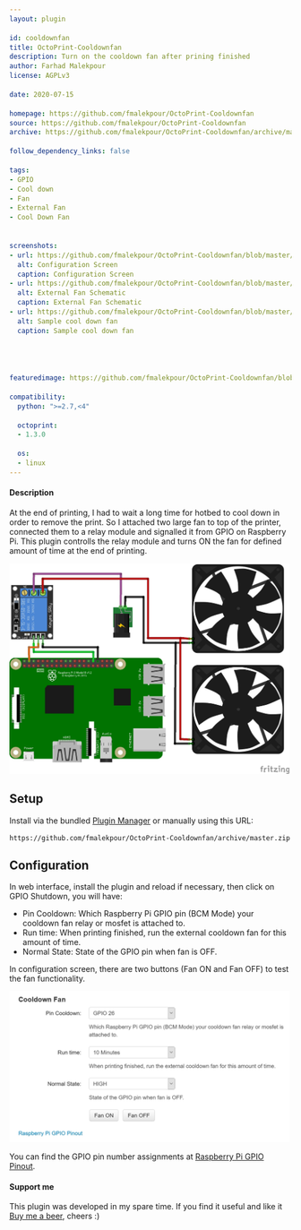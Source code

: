 ```yaml
---
layout: plugin

id: cooldownfan
title: OctoPrint-Cooldownfan
description: Turn on the cooldown fan after prining finished
author: Farhad Malekpour
license: AGPLv3

date: 2020-07-15

homepage: https://github.com/fmalekpour/OctoPrint-Cooldownfan
source: https://github.com/fmalekpour/OctoPrint-Cooldownfan
archive: https://github.com/fmalekpour/OctoPrint-Cooldownfan/archive/master.zip

follow_dependency_links: false

tags:
- GPIO
- Cool down
- Fan
- External Fan
- Cool Down Fan


screenshots:
- url: https://github.com/fmalekpour/OctoPrint-Cooldownfan/blob/master/screenshots/cool-down-fan-config-screen.jpg?raw=true
  alt: Configuration Screen
  caption: Configuration Screen
- url: https://github.com/fmalekpour/OctoPrint-Cooldownfan/blob/master/screenshots/gpio-cooldownfan_bb.jpg?raw=true
  alt: External Fan Schematic
  caption: External Fan Schematic
- url: https://github.com/fmalekpour/OctoPrint-Cooldownfan/blob/master/screenshots/fan.jpg?raw=true
  alt: Sample cool down fan
  caption: Sample cool down fan
  



featuredimage: https://github.com/fmalekpour/OctoPrint-Cooldownfan/blob/master/screenshots/cool-down-fan-config-screen.jpg?raw=true

compatibility:
  python: ">=2.7,<4"

  octoprint:
  - 1.3.0
 
  os:
  - linux
---
```


#### Description

At the end of printing, I had to wait a long time for hotbed to cool down in order to remove the print. So I attached two large fan to top of the printer, connected them to a relay module and signalled it from GPIO on Raspberry Pi. This plugin controlls the relay module and turns ON the fan for defined amount of time at the end of printing.

<img src="https://github.com/fmalekpour/OctoPrint-Cooldownfan/blob/master/screenshots/gpio-cooldownfan_bb.jpg?raw=true" width="500px">


## Setup

Install via the bundled [Plugin Manager](https://docs.octoprint.org/en/master/bundledplugins/pluginmanager.html)
or manually using this URL:

    https://github.com/fmalekpour/OctoPrint-Cooldownfan/archive/master.zip



## Configuration

In web interface, install the plugin and reload if necessary, then click on GPIO Shutdown, you will have:

- Pin Cooldown: Which Raspberry Pi GPIO pin (BCM Mode) your cooldown fan relay or mosfet is attached to.
- Run time: When printing finished, run the external cooldown fan for this amount of time.
- Normal State: State of the GPIO pin when fan is OFF.

In configuration screen, there are two buttons (Fan ON and Fan OFF) to test the fan functionality.

<img src="https://github.com/fmalekpour/OctoPrint-Cooldownfan/blob/master/screenshots/cool-down-fan-config-screen.jpg?raw=true" width="500px">

You can find the GPIO pin number assignments at [Raspberry Pi GPIO Pinout](https://www.raspberrypi.org/documentation/usage/gpio/).


#### Support me

This plugin was developed in my spare time.
If you find it useful and like it [Buy me a beer](https://www.paypal.com/cgi-bin/webscr?cmd=_s-xclick&hosted_button_id=WHCDYE3DCBW2Y&source=url), cheers :)

